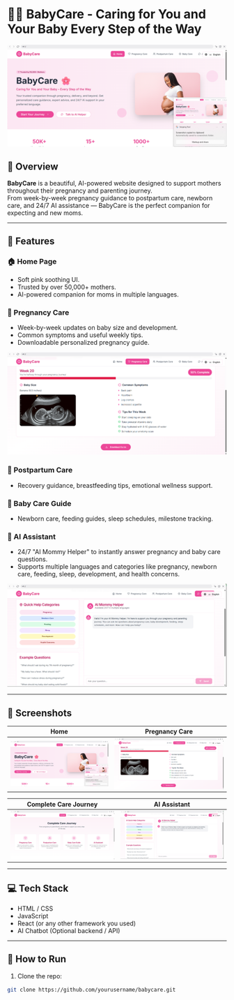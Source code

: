 # 👶🌸 BabyCare - Caring for You and Your Baby Every Step of the Way

![BabyCare Banner](baby1.png)

## 💖 Overview

**BabyCare** is a beautiful, AI-powered website designed to support mothers throughout their pregnancy and parenting journey.  
From week-by-week pregnancy guidance to postpartum care, newborn care, and 24/7 AI assistance — BabyCare is the perfect companion for expecting and new moms.

---

## 🌟 Features

### 🏠 Home Page
- Soft pink soothing UI.
- Trusted by over 50,000+ mothers.
- AI-powered companion for moms in multiple languages.

### 🤰 Pregnancy Care
- Week-by-week updates on baby size and development.
- Common symptoms and useful weekly tips.
- Downloadable personalized pregnancy guide.

![Pregnancy Care](baby4.png)

### 🤱 Postpartum Care
- Recovery guidance, breastfeeding tips, emotional wellness support.

### 👶 Baby Care Guide
- Newborn care, feeding guides, sleep schedules, milestone tracking.

### 🤖 AI Assistant
- 24/7 "AI Mommy Helper" to instantly answer pregnancy and baby care questions.
- Supports multiple languages and categories like pregnancy, newborn care, feeding, sleep, development, and health concerns.

![AI Assistant](baby3.png)

---

## 🎨 Screenshots

| Home | Pregnancy Care |
|------|----------------|
| ![Home](baby1.png) | ![Pregnancy](baby4.png) |

| Complete Care Journey | AI Assistant |
|-----------------------|--------------|
| ![Care Journey](baby2.png) | ![AI Assistant](baby3.png) |

---

## 💻 Tech Stack

- HTML / CSS
- JavaScript
- React (or any other framework you used)
- AI Chatbot (Optional backend / API)

---

## 🚀 How to Run

1. Clone the repo:
```bash
git clone https://github.com/yourusername/babycare.git
